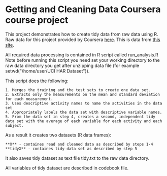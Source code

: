 # Getting and Cleaning Data Coursera course project

This project demonstrates how to create tidy data from raw data using R.
Raw data for this project provided by Coursera [here](https://d396qusza40orc.cloudfront.net/getdata%2Fprojectfiles%2FUCI%20HAR%20Dataset.zip). This is data from [this site](http://archive.ics.uci.edu/ml/datasets/Human+Activity+Recognition+Using+Smartphones).

All required data processing is contained in R script called run_analysis.R Note before running this script you need set your working directory to the raw data directory you get after unzipping data file (for example setwd("/home/user/UCI HAR Dataset")).

This script does the following:

	1. Merges the training and the test sets to create one data set.
	2. Extracts only the measurements on the mean and standard deviation for each measurement. 
	3. Uses descriptive activity names to name the activities in the data set
	4. Appropriately labels the data set with descriptive variable names. 
	5. From the data set in step 4, creates a second, independent tidy data set with the average of each variable for each activity and each subject.

As a result it creates two datasets (R data frames):

	**X** - containes read and cleaned data as described by steps 1-4
	**tidyX** - containes tidy data set as described by step 5

It also saves tidy dataset as text file tidy.txt to the raw data directory.

All variables of tidy dataset are described in codebook file.
